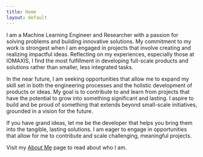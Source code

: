 ```yaml
---
title: Home
layout: default
---
```


<!--

<div class="message" style="align-content: center">
  <h1>🤖 System Upgrade in Progress 🤖</h1>
  <pre>
    Compiling...
    
    Initializing update sequence...
    Upgrading digital infrastructure...

    Estimated completion time: A few days
    
    We apologize for the inconvenience. Your patience is appreciated.
  </pre>
  <p>Thank you for your understanding. We'll be back online soon with improved performance and new features!</p>
</div>

-->

<!--

A place all for me to just ramble and rant. And you've come across this place. How unfortunate of you.

-->


I am a Machine Learning Engineer and Researcher with a passion for solving problems and building innovative solutions. My commitment to my work is strongest when I am engaged in projects that involve creating and realizing impactful ideas. Reflecting on my experiences, especially those at IOMAXIS, I find the most fulfillment in developing full-scale products and solutions rather than smaller, less integrated tasks.

In the near future, I am seeking opportunities that allow me to expand my skill set in both the engineering processes and the holistic development of products or ideas. My goal is to contribute to and learn from projects that have the potential to grow into something significant and lasting. I aspire to build and be proud of something that extends beyond small-scale initiatives, grounded in a vision for the future.

If you have grand ideas, let me be the developer that helps you bring them into the tangible, lasting solutions. I am eager to engage in opportunities that allow for me to contribute and scale challenging, meaningful projects.

Visit my [About Me](aboutme) page to read about who I am.


<!--

I've been thinking further on our conversation from the other day and talking it through with some of my labmates from before. Gaurav pointed out that I'm most devoted when I'm solving a problem, and more importantly, building *something*.I think that's the direction I want to move at least in the immediate future, especially concerning cultivating relevant skillsets. Part of this is the (software) engineering processes, but also a full product/company/idea. Even thinking back to our time at IOMAXIS, the small contracts we started to tackle towards the end were less fulfilling and evoed less commitment. But when we were working on our projects that we wanted to make something out of, those were the type of projects I wanted to pursue; how to turn a grand idea into a realized implementation. 

Towards that end, I think for the next while, I want to find something that either guides me, or allows me to learn, what it takes to build something that is mine and that I am proud of, beyond just small scale projects or one-offs. Even while with Dr. Tumer, the papers and projects I'd pitch would always be backed by a larger idea of where I wanted to go with it the eventual future (though scoping wasn't always consistent and not always part of the pitch).

I am an experienced Machine Learning Engineer and Researcher with a strong background in AI, multi-agent systems, and cybersecurity. My work has spanned developing high-accuracy recognition systems, enhancing proposal processes through advanced machine learning, and conducting research on innovative audio separation techniques.


I am passionate about leveraging my skills to drive technological advancements and contribute to cutting-edge AI research and applications. I am currently seeking opportunities that allow me to work on impactful projects, collaborate with interdisciplinary teams, and continue my professional growth in the fields of machine learning and AI.

-->